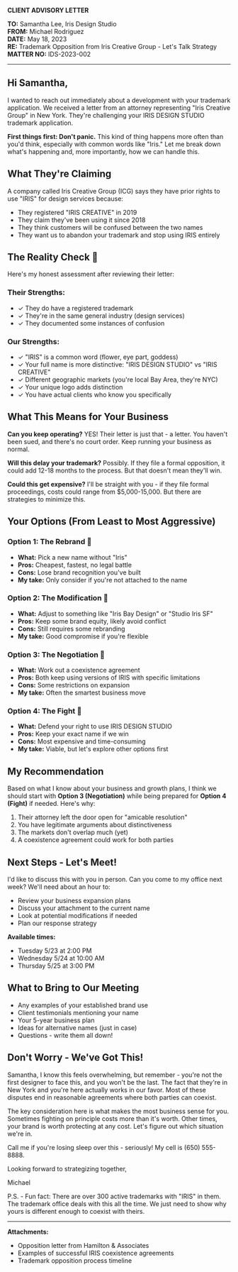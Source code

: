 **CLIENT ADVISORY LETTER**

**TO:** Samantha Lee, Iris Design Studio  
**FROM:** Michael Rodriguez  
**DATE:** May 18, 2023  
**RE:** Trademark Opposition from Iris Creative Group - Let's Talk Strategy  
**MATTER NO:** IDS-2023-002

---

## Hi Samantha,

I wanted to reach out immediately about a development with your trademark application. We received a letter from an attorney representing "Iris Creative Group" in New York. They're challenging your IRIS DESIGN STUDIO trademark application.

**First things first: Don't panic.** This kind of thing happens more often than you'd think, especially with common words like "Iris." Let me break down what's happening and, more importantly, how we can handle this.

## What They're Claiming

A company called Iris Creative Group (ICG) says they have prior rights to use "IRIS" for design services because:

- They registered "IRIS CREATIVE" in 2019
- They claim they've been using it since 2018
- They think customers will be confused between the two names
- They want us to abandon your trademark and stop using IRIS entirely

## The Reality Check 🎯

Here's my honest assessment after reviewing their letter:

### Their Strengths:
- ✓ They do have a registered trademark
- ✓ They're in the same general industry (design services)
- ✓ They documented some instances of confusion

### Our Strengths:
- ✓ "IRIS" is a common word (flower, eye part, goddess)
- ✓ Your full name is more distinctive: "IRIS DESIGN STUDIO" vs "IRIS CREATIVE"
- ✓ Different geographic markets (you're local Bay Area, they're NYC)
- ✓ Your unique logo adds distinction
- ✓ You have actual clients who know you specifically

## What This Means for Your Business

**Can you keep operating?** YES! Their letter is just that - a letter. You haven't been sued, and there's no court order. Keep running your business as normal.

**Will this delay your trademark?** Possibly. If they file a formal opposition, it could add 12-18 months to the process. But that doesn't mean they'll win.

**Could this get expensive?** I'll be straight with you - if they file formal proceedings, costs could range from $5,000-15,000. But there are strategies to minimize this.

## Your Options (From Least to Most Aggressive)

### Option 1: The Rebrand 🔄
- **What:** Pick a new name without "Iris"
- **Pros:** Cheapest, fastest, no legal battle
- **Cons:** Lose brand recognition you've built
- **My take:** Only consider if you're not attached to the name

### Option 2: The Modification 🎨
- **What:** Adjust to something like "Iris Bay Design" or "Studio Iris SF"
- **Pros:** Keep some brand equity, likely avoid conflict
- **Cons:** Still requires some rebranding
- **My take:** Good compromise if you're flexible

### Option 3: The Negotiation 🤝
- **What:** Work out a coexistence agreement
- **Pros:** Both keep using versions of IRIS with specific limitations
- **Cons:** Some restrictions on expansion
- **My take:** Often the smartest business move

### Option 4: The Fight 🥊
- **What:** Defend your right to use IRIS DESIGN STUDIO
- **Pros:** Keep your exact name if we win
- **Cons:** Most expensive and time-consuming
- **My take:** Viable, but let's explore other options first

## My Recommendation

Based on what I know about your business and growth plans, I think we should start with **Option 3 (Negotiation)** while being prepared for **Option 4 (Fight)** if needed. Here's why:

1. Their attorney left the door open for "amicable resolution"
2. You have legitimate arguments about distinctiveness
3. The markets don't overlap much (yet)
4. A coexistence agreement could work for both parties

## Next Steps - Let's Meet!

I'd like to discuss this with you in person. Can you come to my office next week? We'll need about an hour to:

- Review your business expansion plans
- Discuss your attachment to the current name
- Look at potential modifications if needed
- Plan our response strategy

**Available times:**
- Tuesday 5/23 at 2:00 PM
- Wednesday 5/24 at 10:00 AM  
- Thursday 5/25 at 3:00 PM

## What to Bring to Our Meeting

- Any examples of your established brand use
- Client testimonials mentioning your name
- Your 5-year business plan
- Ideas for alternative names (just in case)
- Questions - write them all down!

## Don't Worry - We've Got This!

Samantha, I know this feels overwhelming, but remember - you're not the first designer to face this, and you won't be the last. The fact that they're in New York and you're here actually works in our favor. Most of these disputes end in reasonable agreements where both parties can coexist.

The key consideration here is what makes the most business sense for you. Sometimes fighting on principle costs more than it's worth. Other times, your brand is worth protecting at any cost. Let's figure out which situation we're in.

Call me if you're losing sleep over this - seriously! My cell is (650) 555-8888.

Looking forward to strategizing together,

Michael

P.S. - Fun fact: There are over 300 active trademarks with "IRIS" in them. The trademark office deals with this all the time. We just need to show why yours is different enough to coexist with theirs.

---

**Attachments:**
- Opposition letter from Hamilton & Associates
- Examples of successful IRIS coexistence agreements
- Trademark opposition process timeline 